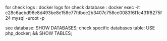for check logs : docker logs <Container>
for check database : docker exec -it c28c6aebd96e8d493be8e158e77fdbce2b3407c758ce0083f6f1c431f8275f24 mysql -uroot -p

see database: SHOW DATABASES;
check specific databases table: USE php_docker; && SHOW TABLES;